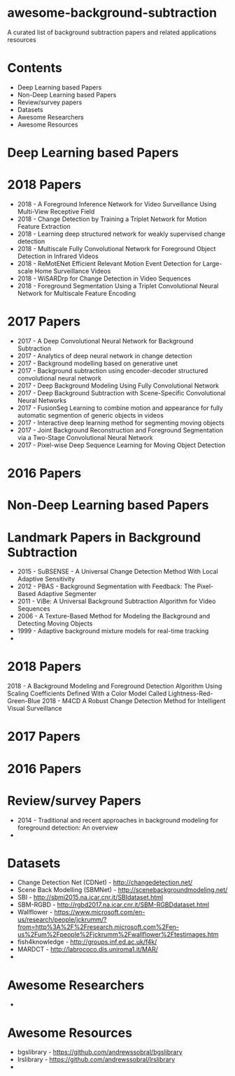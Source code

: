 # awesome-background-subtraction
A curated list of background subtraction papers and related applications resources
# Contents
 - Deep Learning based Papers
 - Non-Deep Learning based Papers
 - Review/survey papers
 - Datasets
 - Awesome Researchers
 - Awesome Resources

# Deep Learning based Papers
# 2018 Papers
- 2018 - A Foreground Inference Network for Video Surveillance Using Multi-View Receptive Field
- 2018 - Change Detection by Training a Triplet Network for Motion Feature Extraction
- 2018 - Learning deep structured network for weakly supervised change detection
- 2018 - Multiscale Fully Convolutional Network for Foreground Object Detection in Infrared Videos
- 2018 - ReMotENet Efficient Relevant Motion Event Detection for Large-scale Home Surveillance Videos
- 2018 - WiSARDrp for Change Detection in Video Sequences
- 2018 - Foreground Segmentation Using a Triplet Convolutional Neural Network for Multiscale Feature Encoding

# 2017 Papers
- 2017 - A Deep Convolutional Neural Network for Background Subtraction
- 2017 - Analytics of deep neural network in change detection
- 2017 - Background modelling based on generative unet
- 2017 - Background subtraction using encoder-decoder structured convolutional neural network
- 2017 - Deep Background Modeling Using Fully Convolutional Network
- 2017 - Deep Background Subtraction with Scene-Specific Convolutional Neural Networks
- 2017 - FusionSeg Learning to combine motion and appearance for fully automatic segmention of generic objects in videos
- 2017 - Interactive deep learning method for segmenting moving objects
- 2017 - Joint Background Reconstruction and Foreground Segmentation via a Two-Stage Convolutional Neural Network
- 2017 - Pixel-wise Deep Sequence Learning for Moving Object Detection

# 2016 Papers

# Non-Deep Learning based Papers
# Landmark Papers in Background Subtraction
- 2015 - SuBSENSE - A Universal Change Detection Method With Local Adaptive Sensitivity
- 2012 - PBAS - Background Segmentation with Feedback: The Pixel-Based Adaptive Segmenter
- 2011 - ViBe: A Universal Background Subtraction Algorithm for Video Sequences
- 2006 - A Texture-Based Method for Modeling the Background and Detecting Moving Objects
- 1999 - Adaptive background mixture models for real-time tracking
- 

# 2018 Papers
2018 - A Background Modeling and Foreground Detection Algorithm Using Scaling Coefficients Defined With a Color Model Called Lightness-Red-Green-Blue
2018 - M4CD A Robust Change Detection Method for Intelligent Visual Surveillance

# 2017 Papers
# 2016 Papers

# Review/survey Papers
- 2014 - Traditional and recent approaches in background modeling for foreground detection: An overview
- 
# Datasets
- Change Detection Net (CDNet) - http://changedetection.net/
- Scene Back Modelling (SBMNet) - http://scenebackgroundmodeling.net/
- SBI - http://sbmi2015.na.icar.cnr.it/SBIdataset.html
- SBM-RGBD - http://rgbd2017.na.icar.cnr.it/SBM-RGBDdataset.html
- Wallflower - https://www.microsoft.com/en-us/research/people/jckrumm/?from=http%3A%2F%2Fresearch.microsoft.com%2Fen-us%2Fum%2Fpeople%2Fjckrumm%2Fwallflower%2Ftestimages.htm
- fish4knowledge - http://groups.inf.ed.ac.uk/f4k/
- MARDCT - http://labrococo.dis.uniroma1.it/MAR/
- 

# Awesome Researchers
- 
# Awesome Resources
- bgslibrary - https://github.com/andrewssobral/bgslibrary
- lrslibrary - https://github.com/andrewssobral/lrslibrary
- 
